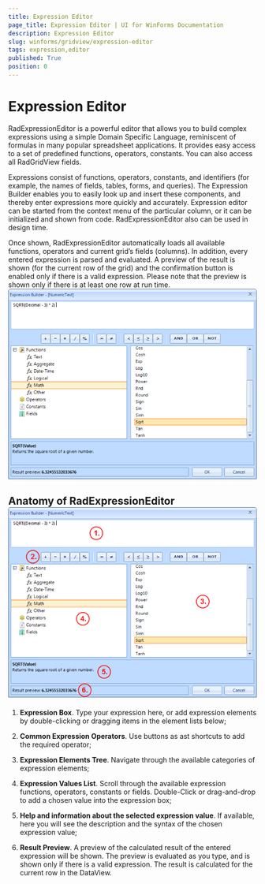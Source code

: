 ```yaml
---
title: Expression Editor
page_title: Expression Editor | UI for WinForms Documentation
description: Expression Editor
slug: winforms/gridview/expression-editor
tags: expression,editor
published: True
position: 0
---
```


# Expression Editor

RadExpressionEditor is a powerful editor that allows you to build complex expressions using a simple Domain Specific Language, reminiscent of formulas in many popular spreadsheet applications. It provides easy access to a set of predefined functions, operators, constants. You can also access all RadGridView fields.

Expressions consist of functions, operators, constants, and identifiers (for example, the names of fields, tables, forms, and queries). The Expression Builder enables you to easily look up and insert these components, and thereby enter expressions more quickly and accurately. Expression editor can be started from the context menu of the particular column, or it can be initialized and shown from code. RadExpressionEditor also can be used in design time.

Once shown, RadExpressionEditor automatically loads all available functions, operators and current grid’s fields (columns). In addition, every entered expression is parsed and evaluated. A preview of the result is shown (for the current row of the grid) and the confirmation button is enabled only if there is a valid expression. Please note that the preview is shown only if there is at least one row at run time.<br>![gridview-expressioneditor-overview 001](images/gridview-expressioneditor-overview001.png)

## Anatomy of RadExpressionEditor![gridview-expressioneditor-overview 002](images/gridview-expressioneditor-overview002.png)

1. __Expression Box__. Type your expression here, or add expression elements by double-clicking or dragging items in the element lists below;

1. __Common Expression Operators__. Use buttons as ast shortcuts to add the required operator;

1. __Expression Elements Tree__. Navigate through the available categories of expression elements;

1. __Expression Values List__. Scroll through the available expression functions, operators, constants or fields. Double-Click or drag-and-drop to add a chosen value into the expression box;

1. __Help and information about the selected expression value__. If available, here you will see the description and the syntax of the chosen expression value;

1. __Result Preview__. A preview of the calculated result of the entered expression will be shown. The preview is evaluated as you type, and is shown only if there is a valid expression. The result is calculated for the current row in the DataView.
            
